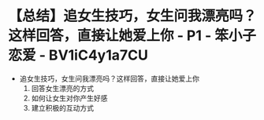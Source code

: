 # 【总结】追女生技巧，女生问我漂亮吗？这样回答，直接让她爱上你 - P1 - 笨小子恋爱 - BV1iC4y1a7CU

-   追女生技巧，女生问我漂亮吗？这样回答，直接让她爱上你
    1.  回答女生漂亮的方式
    2.  如何让女生对你产生好感
    3.  建立积极的互动方式